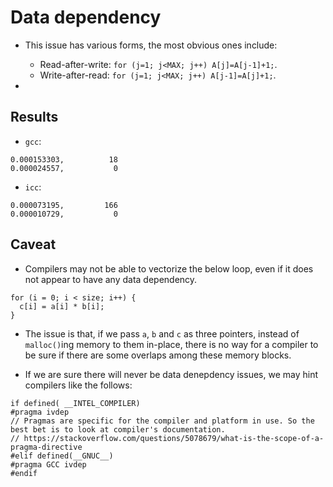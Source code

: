 # Data dependency

* This issue has various forms, the most obvious ones include:
  * Read-after-write: `for (j=1; j<MAX; j++) A[j]=A[j-1]+1;`.
  * Write-after-read: `for (j=1; j<MAX; j++) A[j-1]=A[j]+1;`.

* 

## Results

* `gcc`:
```
0.000153303,          18
0.000024557,           0
```
* `icc`:
```
0.000073195,         166
0.000010729,           0
```

## Caveat

* Compilers may not be able to vectorize the below loop, even if it does not appear to have any data dependency.
```
for (i = 0; i < size; i++) {
  c[i] = a[i] * b[i];
}
```

* The issue is that, if we pass `a`, `b` and `c` as three pointers, instead of `malloc()`ing memory to them in-place,
there is no way for a compiler to be sure if there are some overlaps among these memory blocks.

* If we are sure there will never be data denepdency issues, we may hint compilers like the follows:
```
if defined( __INTEL_COMPILER)
#pragma ivdep
// Pragmas are specific for the compiler and platform in use. So the best bet is to look at compiler's documentation.
// https://stackoverflow.com/questions/5078679/what-is-the-scope-of-a-pragma-directive
#elif defined(__GNUC__)
#pragma GCC ivdep
#endif
```